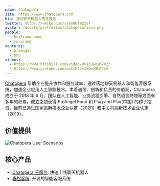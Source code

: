 ```yaml
---
name: Chatopera
site: https://www.chatopera.com
bio: 通过聊天机器人传递服务
twitter: https://weibo.com/u/6680792124
avatar: /assets/portfolios/chatopera/icon.png
people:
  - hailiang-wang
  - yu-xiang
ventures:
  - preangel
  - pnp
videos:
  - https://www.bilibili.com/video/BV1cU4y1h7X2/
  - https://www.youtube.com/watch?v=XkQwqMLEEcA
---
```


[Chatopera](https://www.chatopera.com) 帮助企业提升协作和服务效率，通过落地聊天机器人和智能客服系统，加速企业应用人工智能技术。本着诚信、创新和负责的价值观，Chatopera 成立于 2018 年 6 月，团队在人工智能、业务流程引擎、自然语言处理等方面有多年的积累，成立之初获得 PreAngel Fund 和 Plug and Play(中国) 的种子投资，目前已通过国家高新技术企业认定（2020）和中关村高新技术企业认定（2019）。

## 价值提供

![Chatopera User Scenarios](/assets/2021/10-06-chatopera-user-scenarios/1.jpg)

## 核心产品

- [Chatopera 云服务](https://docs.chatopera.com/): 快速上线聊天机器人
- [春松客服](https://www.cskefu.com): 开源的智能客服系统
